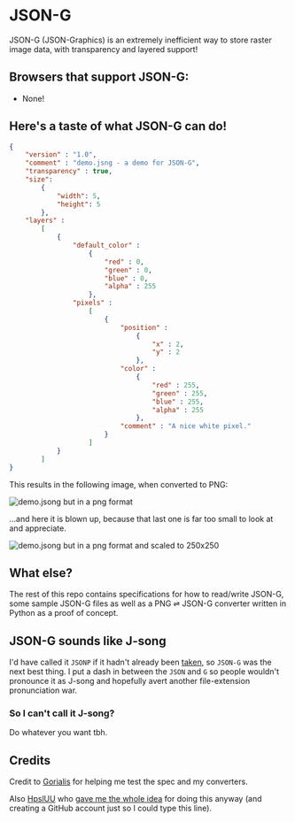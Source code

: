 # JSON-G #

JSON-G (JSON-Graphics) is an extremely inefficient way to store raster image data, with transparency and layered support!


## Browsers that support JSON-G: ##
 - None!

## Here's a taste of what JSON-G can do! ##
```json
{
    "version" : "1.0",
    "comment" : "demo.jsng - a demo for JSON-G",
    "transparency" : true,
    "size":
        {
            "width": 5,
            "height": 5
        },
    "layers" :
        [
            {
                "default_color" :
                    {
                        "red" : 0,
                        "green" : 0,
                        "blue" : 0,
                        "alpha" : 255
                    },
                "pixels" :
                    [
                        {
                            "position" :
                                {
                                    "x" : 2,
                                    "y" : 2
                                },
                            "color" :
                                {
                                    "red" : 255,
                                    "green" : 255,
                                    "blue" : 255,
                                    "alpha" : 255
                                },
                            "comment" : "A nice white pixel."
                        }
                    ]
            }
        ]
}
```

This results in the following image, when converted to PNG:

![demo.jsong but in a png format](samples/demo.png)

...and here it is blown up, because that last one is far too small to look at and appreciate.

![demo.jsong but in a png format and scaled to 250x250](samples/demo_large.png)

## What else? ##

The rest of this repo contains specifications for how to read/write JSON-G, some sample JSON-G files as well as a PNG ⇌ JSON-G converter written in Python as a proof of concept.

## JSON-G sounds like J-song ##

I'd have called it `JSONP` if it hadn't already been [taken](https://en.wikipedia.org/wiki/JSONP), so `JSON-G` was the next best thing. I put a dash in between the `JSON` and `G` so people wouldn't pronounce it as J-song and hopefully avert another file-extension pronunciation war.

### So I can't call it J-song? ###

Do whatever you want tbh.

## Credits ##

Credit to [Gorialis](https://github.com/Gorialis) for helping me test the spec and my converters.

Also [HpslUU](https://github.com/HpslUU) who [gave me the whole idea](https://raw.githubusercontent.com/Roadcrosser/JSON-G/master/jsong-origin.png) for doing this anyway (and creating a GitHub account just so I could type this line).
